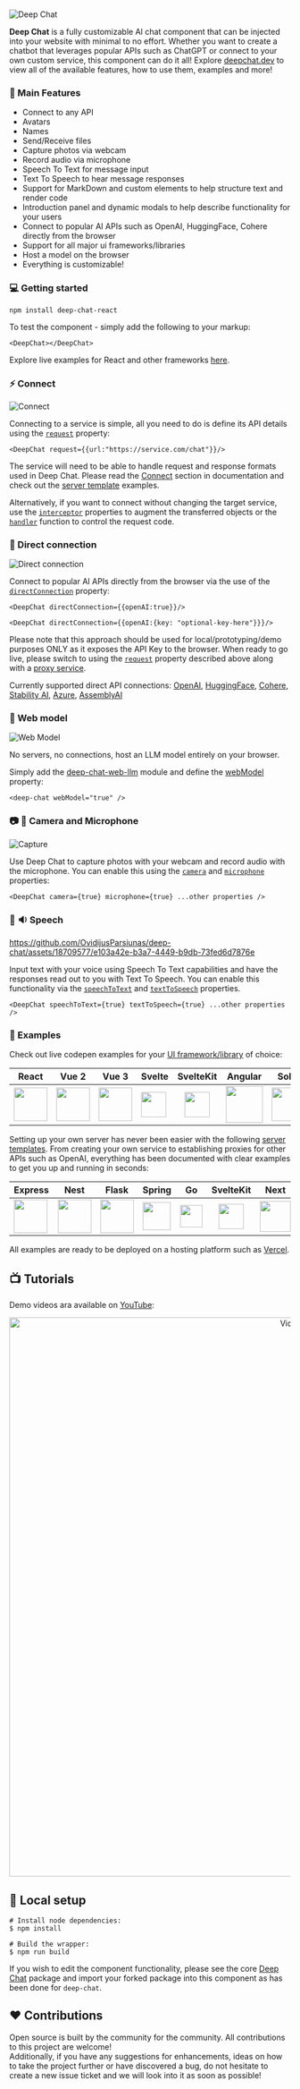 <br />

![Deep Chat](https://raw.githubusercontent.com/OvidijusParsiunas/deep-chat/HEAD/assets/readme/banner-2.png)

<b>Deep Chat</b> is a fully customizable AI chat component that can be injected into your website with minimal to no effort. Whether you want to create a chatbot that leverages popular APIs such as ChatGPT or connect to your own custom service, this component can do it all! Explore [deepchat.dev](https://deepchat.dev/) to view all of the available features, how to use them, examples and more!

### :rocket: Main Features

- Connect to any API
- Avatars
- Names
- Send/Receive files
- Capture photos via webcam
- Record audio via microphone
- Speech To Text for message input
- Text To Speech to hear message responses
- Support for MarkDown and custom elements to help structure text and render code
- Introduction panel and dynamic modals to help describe functionality for your users
- Connect to popular AI APIs such as OpenAI, HuggingFace, Cohere directly from the browser
- Support for all major ui frameworks/libraries
- Host a model on the browser
- Everything is customizable!

### :computer: Getting started

```
npm install deep-chat-react
```

To test the component - simply add the following to your markup:

```
<DeepChat></DeepChat>
```

Explore live examples for React and other frameworks [here](https://deepchat.dev/examples/frameworks).

### :zap: Connect

![Connect](https://raw.githubusercontent.com/OvidijusParsiunas/deep-chat/HEAD/assets/readme/connect.png)

Connecting to a service is simple, all you need to do is define its API details using the [`request`](https://deepchat.dev/docs/connect#request) property:

```
<DeepChat request={{url:"https://service.com/chat"}}/>
```

The service will need to be able to handle request and response formats used in Deep Chat. Please read the [Connect](https://deepchat.dev/docs/connect) section in documentation and check out the [server template](https://deepchat.dev/examples/servers) examples.

Alternatively, if you want to connect without changing the target service, use the [`interceptor`](https://deepchat.dev/docs/interceptors) properties to augment the transferred objects or the [`handler`](https://deepchat.dev/docs/connect#Handler) function to control the request code.

### :electric_plug: Direct connection

![Direct connection](https://raw.githubusercontent.com/OvidijusParsiunas/deep-chat/HEAD/assets/readme/direct-connect.png)

Connect to popular AI APIs directly from the browser via the use of the [`directConnection`](https://deepchat.dev/docs/directConnection/#directConnection) property:

```
<DeepChat directConnection={{openAI:true}}/>

<DeepChat directConnection={{openAI:{key: "optional-key-here"}}}/>
```

Please note that this approach should be used for local/prototyping/demo purposes ONLY as it exposes the API Key to the browser. When ready to go live, please switch to using the [`request`](https://deepchat.dev/docs/connect#request) property described above along with a [proxy service](https://github.com/OvidijusParsiunas/deep-chat/tree/main/example-servers).

Currently supported direct API connections:
[OpenAI](https://openai.com/blog/openai-api), [HuggingFace](https://learn.microsoft.com/en-gb/azure/cognitive-services/), [Cohere](https://docs.cohere.com/docs), [Stability AI](https://stability.ai/), [Azure](https://learn.microsoft.com/en-gb/azure/cognitive-services/), [AssemblyAI](https://www.assemblyai.com/)

### :robot: Web model

![Web Model](https://github.com/OvidijusParsiunas/deep-chat/assets/18709577/83936e6f-d0c1-42b7-ab61-ac75d7803660)

No servers, no connections, host an LLM model entirely on your browser.

Simply add the [deep-chat-web-llm](https://deepchat.dev/examples/externalModules) module and define the [webModel](https://deepchat.dev/docs/webModel) property:

```
<deep-chat webModel="true" />
```

### :camera: :microphone: Camera and Microphone

![Capture](https://raw.githubusercontent.com/OvidijusParsiunas/deep-chat/HEAD/assets/readme/capture.png)

Use Deep Chat to capture photos with your webcam and record audio with the microphone. You can enable this using the [`camera`](https://deepchat.dev/docs/files#camera) and [`microphone`](https://deepchat.dev/docs/files#microphone) properties:

```
<DeepChat camera={true} microphone={true} ...other properties />
```

### :microphone: :sound: Speech

https://github.com/OvidijusParsiunas/deep-chat/assets/18709577/e103a42e-b3a7-4449-b9db-73fed6d7876e

Input text with your voice using Speech To Text capabilities and have the responses read out to you with Text To Speech. You can enable this functionality via the [`speechToText`](https://deepchat.dev/docs/speech#speechToText) and [`textToSpeech`](https://deepchat.dev/docs/speech#textToSpeech) properties.

```
<DeepChat speechToText={true} textToSpeech={true} ...other properties />
```

### :beginner: Examples

Check out live codepen examples for your [UI framework/library](https://deepchat.dev/examples/frameworks) of choice:

| React                                                                                                                                                                                                                       | Vue 2                                                                                                                                                                                                                    | Vue 3                                                                                                                                                                                                             | Svelte                                                                                                                                                                                                                          | SvelteKit                                                                                                                                                                                                                                                                                 | Angular                                                                                                                                                                                                                                        | Solid                                                                                                                                                                                                                                             | Next                                                                                                                                                                                                                                                                                                                                                                              | VanillaJS                                                                                                                                                                                                                          |
| --------------------------------------------------------------------------------------------------------------------------------------------------------------------------------------------------------------------------- | ------------------------------------------------------------------------------------------------------------------------------------------------------------------------------------------------------------------------ | ----------------------------------------------------------------------------------------------------------------------------------------------------------------------------------------------------------------- | ------------------------------------------------------------------------------------------------------------------------------------------------------------------------------------------------------------------------------- | ----------------------------------------------------------------------------------------------------------------------------------------------------------------------------------------------------------------------------------------------------------------------------------------- | ---------------------------------------------------------------------------------------------------------------------------------------------------------------------------------------------------------------------------------------------- | ------------------------------------------------------------------------------------------------------------------------------------------------------------------------------------------------------------------------------------------------- | --------------------------------------------------------------------------------------------------------------------------------------------------------------------------------------------------------------------------------------------------------------------------------------------------------------------------------------------------------------------------------- | ---------------------------------------------------------------------------------------------------------------------------------------------------------------------------------------------------------------------------------- |
| <a href="https://codesandbox.io/s/deep-chat-react-vwh8ls?file=/src/App.tsx" target="_blank"><img src="https://raw.githubusercontent.com/OvidijusParsiunas/deep-chat/HEAD/website/static/img/reactLogo.png" width="60"/></a> | <a href="https://codesandbox.io/s/deep-chat-vue2-cdqpt2?file=/src/App.vue" target="_blank"><img src="https://raw.githubusercontent.com/OvidijusParsiunas/deep-chat/HEAD/website/static/img/vueLogo.png" width="60"/></a> | <a href="https://stackblitz.com/edit/vue-itmhjx?file=src%2FApp.vue" target="_blank"><img src="https://raw.githubusercontent.com/OvidijusParsiunas/deep-chat/HEAD/website/static/img/vueLogo.png" width="60"/></a> | <a href="https://stackblitz.com/edit/vitejs-vite-cmofjt?file=src%2FApp.svelte" target="_blank"><img src="https://raw.githubusercontent.com/OvidijusParsiunas/deep-chat/HEAD/website/static/img/svelteLogo.png" width="45"/></a> | <div align="center"><a href="https://stackblitz.com/edit/sveltejs-kit-template-default-j9csia?file=src%2Froutes%2F%2Bpage.svelte" target="_blank" ><img src="https://raw.githubusercontent.com/OvidijusParsiunas/deep-chat/HEAD/website/static/img/svelteLogo.png" width="45"/></a></div> | <a href="https://codesandbox.io/s/deep-chat-angular-mk2v62?file=/src/app/app.component.html" target="_blank"><img src="https://raw.githubusercontent.com/OvidijusParsiunas/deep-chat/HEAD/website/static/img/angularLogo.png" width="66"/></a> | <a href="https://codesandbox.io/p/sandbox/deep-chat-solidjs-nnx9nc?file=%2Fsrc%2FApp.tsx%3A1%2C1" target="_blank"><img src="https://raw.githubusercontent.com/OvidijusParsiunas/deep-chat/HEAD/website/static/img/solidLogo.png" width="60"/></a> | <a href="https://codesandbox.io/p/sandbox/deep-chat-nextjs-pvyy5p?selection=%5B%7B%22endColumn%22%3A30%2C%22endLineNumber%22%3A28%2C%22startColumn%22%3A30%2C%22startLineNumber%22%3A28%7D%5D&file=%2Fpages%2Findex.tsx%3A13%2C30" target="_blank"><img src="https://raw.githubusercontent.com/OvidijusParsiunas/deep-chat/HEAD/website/static/img/nextLogo.png" width="60"/></a> | <a href="https://codesandbox.io/s/deep-chat-vanillajs-v2ywnv?file=/index.html" target="_blank"><img src="https://raw.githubusercontent.com/OvidijusParsiunas/deep-chat/HEAD/website/static/img/vanillaJSLogo.png" width="60"/></a> |

Setting up your own server has never been easier with the following [server templates](https://deepchat.dev/examples/servers). From creating your own service to establishing proxies for other APIs such as OpenAI, everything has been documented with clear examples to get you up and running in seconds:

| Express                                                                                                                                                                                                                                           | Nest                                                                                                                                                                                                                                          | Flask                                                                                                                                                                                                                                           | Spring                                                                                                                                                                                                                                                  | Go                                                                                                                                                                                                                                 | SvelteKit                                                                                                                                                                                                                                                                | Next                                                                                                                                                                                                                                     |
| ------------------------------------------------------------------------------------------------------------------------------------------------------------------------------------------------------------------------------------------------- | --------------------------------------------------------------------------------------------------------------------------------------------------------------------------------------------------------------------------------------------- | ----------------------------------------------------------------------------------------------------------------------------------------------------------------------------------------------------------------------------------------------- | ------------------------------------------------------------------------------------------------------------------------------------------------------------------------------------------------------------------------------------------------------- | ---------------------------------------------------------------------------------------------------------------------------------------------------------------------------------------------------------------------------------- | ------------------------------------------------------------------------------------------------------------------------------------------------------------------------------------------------------------------------------------------------------------------------ | ---------------------------------------------------------------------------------------------------------------------------------------------------------------------------------------------------------------------------------------- |
| <a href="https://github.com/OvidijusParsiunas/deep-chat/tree/main/example-servers/node/express" target="_blank"><img src="https://raw.githubusercontent.com/OvidijusParsiunas/deep-chat/HEAD/website/static/img/expressLogo.png" width="60"/></a> | <a href="https://github.com/OvidijusParsiunas/deep-chat/tree/main/example-servers/node/nestjs" target="_blank"><img src="https://raw.githubusercontent.com/OvidijusParsiunas/deep-chat/HEAD/website/static/img/nestLogo.png" width="60"/></a> | <a href="https://github.com/OvidijusParsiunas/deep-chat/tree/main/example-servers/python/flask" target="_blank"><img src="https://raw.githubusercontent.com/OvidijusParsiunas/deep-chat/HEAD/website/static/img/flaskLogo.png" width="60"/></a> | <a href="https://github.com/OvidijusParsiunas/deep-chat/tree/main/example-servers/java/springboot" target="_blank"><img src="https://raw.githubusercontent.com/OvidijusParsiunas/deep-chat/HEAD/website/static/img/springBootLogo.png" width="50"/></a> | <a href="https://github.com/OvidijusParsiunas/deep-chat/tree/main/example-servers/go" target="_blank"><img src="https://raw.githubusercontent.com/OvidijusParsiunas/deep-chat/HEAD/website/static/img/goLogo.png" width="40"/></a> | <div align="center"><a href="https://github.com/OvidijusParsiunas/deep-chat/tree/main/example-servers/sveltekit" target="_blank" ><img src="https://raw.githubusercontent.com/OvidijusParsiunas/deep-chat/HEAD/website/static/img/svelteLogo.png" width="45"/></a></div> | <a href="https://github.com/OvidijusParsiunas/deep-chat/tree/main/example-servers/nextjs" target="_blank"><img src="https://raw.githubusercontent.com/OvidijusParsiunas/deep-chat/HEAD/website/static/img/nextLogo.png" width="55"/></a> |

All examples are ready to be deployed on a hosting platform such as [Vercel](https://vercel.com/).

## :tv: Tutorials

Demo videos ara available on [YouTube](https://www.youtube.com/@ovi-il4rg/videos):

<p align="center">
    <a href="https://www.youtube.com/@ovi-il4rg/videos">
        <img width="1000" src="https://github.com/OvidijusParsiunas/deep-chat/assets/18709577/29cc292b-5964-4f06-ba39-6ae3f8585944" alt="Videos">
    </a>
</p>

## :construction_worker: Local setup

```
# Install node dependencies:
$ npm install

# Build the wrapper:
$ npm run build
```

If you wish to edit the component functionality, please see the core [Deep Chat](https://www.npmjs.com/package/deep-chat) package and import your forked package into this component as has been done for `deep-chat`.

## :heart: Contributions

Open source is built by the community for the community. All contributions to this project are welcome!<br>
Additionally, if you have any suggestions for enhancements, ideas on how to take the project further or have discovered a bug, do not hesitate to create a new issue ticket and we will look into it as soon as possible!
